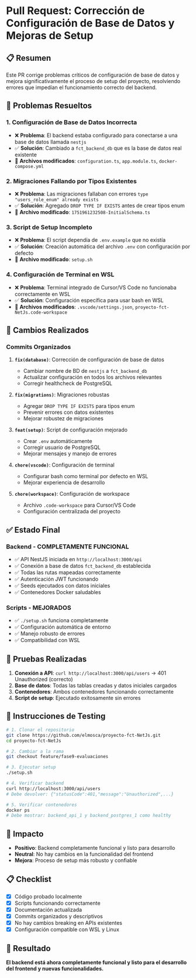 # Pull Request: Corrección de Configuración de Base de Datos y Mejoras de Setup

## 📋 Resumen

Este PR corrige problemas críticos de configuración de base de datos y mejora significativamente el proceso de setup del proyecto, resolviendo errores que impedían el funcionamiento correcto del backend.

## 🎯 Problemas Resueltos

### 1. **Configuración de Base de Datos Incorrecta**
- ❌ **Problema**: El backend estaba configurado para conectarse a una base de datos llamada `nestjs`
- ✅ **Solución**: Cambiado a `fct_backend_db` que es la base de datos real existente
- 🔧 **Archivos modificados**: `configuration.ts`, `app.module.ts`, `docker-compose.yml`

### 2. **Migraciones Fallando por Tipos Existentes**
- ❌ **Problema**: Las migraciones fallaban con errores `type "users_role_enum" already exists`
- ✅ **Solución**: Agregado `DROP TYPE IF EXISTS` antes de crear tipos enum
- 🔧 **Archivo modificado**: `1751961232508-InitialSchema.ts`

### 3. **Script de Setup Incompleto**
- ❌ **Problema**: El script dependía de `.env.example` que no existía
- ✅ **Solución**: Creación automática del archivo `.env` con configuración por defecto
- 🔧 **Archivo modificado**: `setup.sh`

### 4. **Configuración de Terminal en WSL**
- ❌ **Problema**: Terminal integrado de Cursor/VS Code no funcionaba correctamente en WSL
- ✅ **Solución**: Configuración específica para usar bash en WSL
- 🔧 **Archivos modificados**: `.vscode/settings.json`, `proyecto-fct-NetJs.code-workspace`

## 🚀 Cambios Realizados

### Commits Organizados

1. **`fix(database)`**: Corrección de configuración de base de datos
   - Cambiar nombre de BD de `nestjs` a `fct_backend_db`
   - Actualizar configuración en todos los archivos relevantes
   - Corregir healthcheck de PostgreSQL

2. **`fix(migrations)`**: Migraciones robustas
   - Agregar `DROP TYPE IF EXISTS` para tipos enum
   - Prevenir errores con datos existentes
   - Mejorar robustez de migraciones

3. **`feat(setup)`**: Script de configuración mejorado
   - Crear `.env` automáticamente
   - Corregir usuario de PostgreSQL
   - Mejorar mensajes y manejo de errores

4. **`chore(vscode)`**: Configuración de terminal
   - Configurar bash como terminal por defecto en WSL
   - Mejorar experiencia de desarrollo

5. **`chore(workspace)`**: Configuración de workspace
   - Archivo `.code-workspace` para Cursor/VS Code
   - Configuración centralizada del proyecto

## ✅ Estado Final

### Backend - COMPLETAMENTE FUNCIONAL
- ✅ API NestJS iniciada en `http://localhost:3000/api`
- ✅ Conexión a base de datos `fct_backend_db` establecida
- ✅ Todas las rutas mapeadas correctamente
- ✅ Autenticación JWT funcionando
- ✅ Seeds ejecutados con datos iniciales
- ✅ Contenedores Docker saludables

### Scripts - MEJORADOS
- ✅ `./setup.sh` funciona completamente
- ✅ Configuración automática de entorno
- ✅ Manejo robusto de errores
- ✅ Compatibilidad con WSL

## 🧪 Pruebas Realizadas

1. **Conexión a API**: `curl http://localhost:3000/api/users` → 401 Unauthorized (correcto)
2. **Base de datos**: Todas las tablas creadas y datos iniciales cargados
3. **Contenedores**: Ambos contenedores funcionando correctamente
4. **Script de setup**: Ejecutado exitosamente sin errores

## 📝 Instrucciones de Testing

```bash
# 1. Clonar el repositorio
git clone https://github.com/elmosca/proyecto-fct-NetJs.git
cd proyecto-fct-NetJs

# 2. Cambiar a la rama
git checkout feature/fase9-evaluaciones

# 3. Ejecutar setup
./setup.sh

# 4. Verificar backend
curl http://localhost:3000/api/users
# Debe devolver: {"statusCode":401,"message":"Unauthorized",...}

# 5. Verificar contenedores
docker ps
# Debe mostrar: backend_api_1 y backend_postgres_1 como healthy
```

## 🔄 Impacto

- **Positivo**: Backend completamente funcional y listo para desarrollo
- **Neutral**: No hay cambios en la funcionalidad del frontend
- **Mejora**: Proceso de setup más robusto y confiable

## 📋 Checklist

- [x] Código probado localmente
- [x] Scripts funcionando correctamente
- [x] Documentación actualizada
- [x] Commits organizados y descriptivos
- [x] No hay cambios breaking en APIs existentes
- [x] Configuración compatible con WSL y Linux

## 🎉 Resultado

**El backend está ahora completamente funcional y listo para el desarrollo del frontend y nuevas funcionalidades.** 